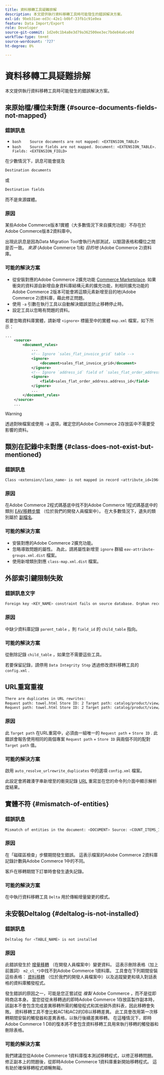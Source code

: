 ```yaml
---
title: 資料移轉工具疑難排解
description: 本文提供執行資料移轉工具時可能發生的錯誤解決方案。
exl-id: 9beb31ae-ed3c-42e1-b0bf-33fb1c91e0ea
feature: Data Import/Export
role: Developer
source-git-commit: 1d2e0c1b4a8e3d79a362500ee3ec7bde84a6ce0d
workflow-type: tm+mt
source-wordcount: '727'
ht-degree: 0%

---
```


# 資料移轉工具疑難排解

本文提供執行資料移轉工具時可能發生的錯誤解決方案。

## 來原始檔/欄位未對應 {#source-documents-fields-not-mapped}

### 錯誤訊息

* ```bash    Source documents are not mapped: <EXTENSION_TABLE>    ```
* ```bash    Source fields are not mapped. Document: <EXTENSION_TABLE>. Fields: <EXTENSION_FIELD>    ```

在少數情況下，訊息可能會提及

```bash
Destination documents
```

或

```bash
Destination fields
```

而不是來源媒體。

### 原因

某些Adobe Commerce版本1實體（大多數情況下來自擴充功能）不存在於Adobe Commerce版本2資料庫中。

出現此訊息是因為Data Migration Tool會執行內部測試，以驗證表格和欄位之間是否一致。 *來源* (Adobe Commerce 1)和 *目的地* (Adobe Commerce 2)資料庫。

### 可能的解決方案

* 從安裝對應的Adobe Commerce 2擴充功能 [Commerce Marketplace](https://marketplace.magento.com/).     如果衝突的資料源自新增自身資料庫結構元素的擴充功能，則相同擴充功能的Adobe Commerce 2版本可能會將這類元素新增至目的地(Adobe Commerce 2)資料庫，藉此修正問題。
* 使用 `-a` 引數在執行工具以自動解決錯誤並防止移轉停止時。
* 設定工具以忽略有問題的資料。

若要忽略資料庫實體，請新增 `<ignore>` 標籤至中的實體 `map.xml` 檔案，如下所示：

```xml
...
    <source>
        <document_rules>
            ...
            <!-- Ignore `sales_flat_invoice_grid` table -->
            <ignore>
                <document>sales_flat_invoice_grid</document>
            </ignore>
            <!-- Ignore `address_id` field of `sales_flat_order_address` table -->
            <ignore>
                <field>sales_flat_order_address.address_id</field>
            </ignore>
            ...
        </document_rules>
    </source>
    ...
```

>[!WARNING]
>
>透過對映檔案或使用 `-a` 選項，確定您的Adobe Commerce 2存放區中不需要受影響的資料。

## 類別在記錄中未對應 {#class-does-not-exist-but-mentioned}

### 錯誤訊息

```bash
Class <extension/class_name> is not mapped in record <attribute_id=196>
```

### 原因

在Adobe Commerce 2程式碼基底中找不到Adobe Commerce 1程式碼基底中的類別 [EAV移轉步驟](https://devdocs.magento.com/guides/v2.3/migration/migration-tool-internal-spec.html#eav) （位於我們的開發人員檔案中）。 在大多數情況下，遺失的類別屬於 [副檔名](https://glossary.magento.com/extension).

### 可能的解決方案

* 安裝對應的Adobe Commerce 2擴充功能。
* 忽略導致問題的屬性。    為此，請將屬性新增至 `ignore` 群組 `eav-attribute-groups.xml.dist` 檔案。
* 使用新增類別對應 `class-map.xml.dist` 檔案。

## 外部索引鍵限制失敗

### 錯誤訊息文字

```bash
Foreign key <KEY_NAME> constraint fails on source database. Orphan records id: <id_1>, <id_2> from <child_table>.<field_id> has no referenced records in <parent_table>
```

### 原因

中缺少資料庫記錄 `parent_table` ，則 `field_id` 的 `child_table` 指向。

### 可能的解決方案

從刪除記錄 `child_table` ，如果您不需要這些工具。

若要保留記錄，請停用 `Data Integrity Step` 透過修改資料移轉工具的 `config.xml` .

## URL重寫重複

```xml
There are duplicates in URL rewrites:
Request path: towel.html Store ID: 2 Target path: catalog/product/view/id/10
Request path: towel.html Store ID: 2 Target path: catalog/product/view/id/12
```

### 原因

此 `Target path` 在URL重寫中，必須由一組唯一的 `Request path` + `Store ID` . 此錯誤會報告使用相同的兩個專案 `Request path` + `Store ID` 與兩個不同的配對 `Target path` 值。

### 可能的解決方案

啟用 `auto_resolve_urlrewrite_duplicates` 中的選項 `config.xml` 檔案。

此設定會將雜湊字串新增至的衝突記錄 [URL](https://glossary.magento.com/url) 重寫並在您的命令列介面中顯示解析度結果。

## 實體不符 {#mismatch-of-entities}

### 錯誤訊息

```bash
Mismatch of entities in the document: <DOCUMENT> Source: <COUNT_ITEMS_IN_SOURCE_TABLE> Destination: <COUNT_ITEMS_IN_DESTINATION_TABLE>
```

### 原因

在「磁碟區檢查」步驟期間發生錯誤。 這表示檔案的Adobe Commerce 2資料庫記錄計數與Adobe Commerce 1中的不同。

客戶在移轉期間下訂單時會發生遺失記錄。

### 可能的解決方案

在中執行資料移轉工具 `Delta` 用於傳輸增量變更的模式。

## 未安裝Deltalog {#deltalog-is-not-installed}

### 錯誤訊息

```bash
Deltalog for <TABLE_NAME> is not installed
```

### 原因

此錯誤發生於 [增量移轉](https://devdocs.magento.com/guides/v2.3/migration/migration-migrate-delta.html) （在開發人員檔案中）變更資料。 這表示刪除表格（加上前置詞） `m2_cl_*`)中找不到Adobe Commerce 1資料庫。 工具會在下列期間安裝這些表格： [資料移轉](https://devdocs.magento.com/guides/v2.3/migration/migration-migrate-data.html) （位於我們的開發人員檔案中）以及追蹤變更和填入對話表格的資料庫觸發程式。

發生錯誤的原因之一，可能是您正嘗試從 *複製* Adobe Commerce ，而不是從即時商店本身。 當您從從未移轉過的即時Adobe Commerce 1存放區製作副本時，該副本不會包含完成差異移轉所需的觸發程式和其他額外資料表，因此移轉會失敗。 資料移轉工具不會比較AC1和AC2的DB以移轉差異。 此工具會改用第一次移轉期間安裝的觸發器和差異表格，以執行後續差異移轉。 在這種情況下，即時Adobe Commerce 1 DB的復本將不會包含資料移轉工具用來執行移轉的觸發器和刪除表格。

### 可能的解決方案

我們建議您從Adobe Commerce 1資料庫復本測試移轉程式，以修正移轉問題。 修正副本上的問題後，從即時Adobe Commerce 1資料庫重新開始移轉程式。 這有助於確保移轉程式順暢無礙。
